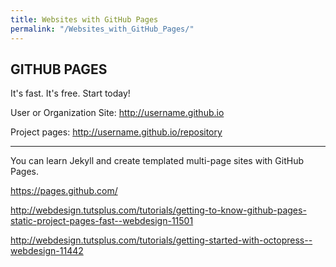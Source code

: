 ```yaml
---
title: Websites with GitHub Pages
permalink: "/Websites_with_GitHub_Pages/"
---
```


GITHUB PAGES
------------

It's fast. It's free. Start today!

User or Organization Site: <http://username.github.io>

Project pages: <http://username.github.io/repository>

------------------------------------------------------------------------

You can learn Jekyll and create templated multi-page sites with GitHub Pages.

<https://pages.github.com/>

<http://webdesign.tutsplus.com/tutorials/getting-to-know-github-pages-static-project-pages-fast--webdesign-11501>

<http://webdesign.tutsplus.com/tutorials/getting-started-with-octopress--webdesign-11442>